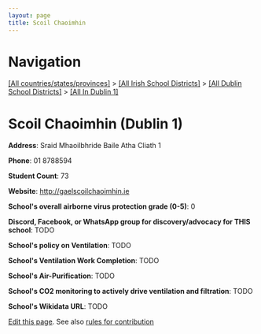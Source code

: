 ```yaml
---
layout: page
title: Scoil Chaoimhin
---
```

# Navigation

[[All countries/states/provinces]](../../../..) > [[All Irish School Districts]](../../..) > [[All Dublin School Districts]](../..) > [[All In Dublin 1]](..)

# Scoil Chaoimhin (Dublin 1)

**Address**: Sraid Mhaoilbhride Baile Atha Cliath 1

**Phone**: 01 8788594

**Student Count**: 73

**Website**: <http://gaelscoilchaoimhin.ie>

**School's overall airborne virus protection grade (0-5)**: 0

**Discord, Facebook, or WhatsApp group for discovery/advocacy for THIS school**: TODO

**School's policy on Ventilation**: TODO

**School's Ventilation Work Completion**: TODO

**School's Air-Purification**: TODO

**School's CO2 monitoring to actively drive ventilation and filtration**: TODO

**School's Wikidata URL**: TODO


[Edit this page](https://github.com/ventilate-schools/Ireland/edit/main/./Dublin_1/Scoil_Chaoimhin.md). See also [rules for contribution](../../../contribution-rules/)